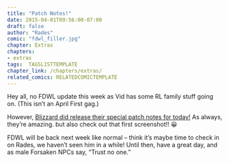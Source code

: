 ```yaml
---
title: "Patch Notes!"
date: 2015-04-01T09:56:00-07:00
draft: false
author: "Rades"
comic: "fdwl_filler.jpg"
chapter: Extras
chapters:
- extras
tags:  TAGSLISTTEMPLATE
chapter_link: /chapters/extras/
related_comics: RELATEDCOMICTEMPLATE
---
```


Hey all, no FDWL update this week as Vid has some RL family stuff going on. (This isn’t an April First gag.) 


However, [Blizzard did release their special patch notes for today!](http://us.battle.net/wow/en/blog/18486737/new-garrison-feature-tindr-for-followers-3-27-2015) As always, they’re amazing. but also check out that first screenshot!!  😀


FDWL will be back next week like normal – think it’s maybe time to check in on Rades, we haven’t seen him in a while! Until then, have a great day, and as male Forsaken NPCs say, “Trust no one.”

